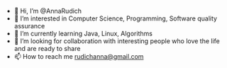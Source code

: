 - 👋 Hi, I’m @AnnaRudich
- 👀 I’m interested in Computer Science, Programming, Software quality assurance
- 🌱 I’m currently learning Java, Linux, Algorithms
- 💞️ I’m looking for collaboration with interesting people who love the life and are ready to share
- 📫 How to reach me rudichanna@gmail.com

<!---
AnnaRudich/AnnaRudich is a ✨ special ✨ repository because its `README.md` (this file) appears on your GitHub profile.
You can click the Preview link to take a look at your changes.
--->
